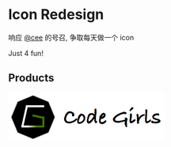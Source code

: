 # Icon Redesign

响应 [@cee](https://github.com/cee) 的号召, 争取每天做一个 icon

Just 4 fun!

## Products

![](./icons/codegirls-v1.png)
